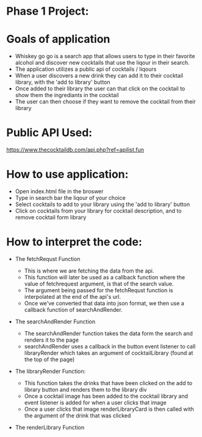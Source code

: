 # Phase 1 Project: 

# Goals of application 

* Whiskey go go is a search app that allows users to type in their favorite alcohol and discover new cocktails that use the liqour in their search. 
* The application utilizes a public api of cocktails / liqours 
* When a user discovers a new drink they can add it to their cocktail library, with the 'add to library' button
* Once added to their library the user can that click on the cocktail to show them the ingrediants in the cocktail 
* The user can then choose if they want to remove the cocktail from their library

# Public API Used: 

https://www.thecocktaildb.com/api.php?ref=apilist.fun


# How to use application:

* Open index.html file in the broswer 
* Type in search bar the liqour of your choice 
* Select cocktails to add to your library using the 'add to library' button
*  Click on cocktails from your library for cocktail description, and to remove cocktail form library 

# How to interpret the code:

* The fetchRequst Function 

    - This is where we are fetching the data from the api. 
    - This function will later be used as a callback function where the value of fetchrequest argument, is that of the search value. 
    - The argument being passed for the fetchRequst function is interpolated at the end of the api's url. 
    - Once we've converted that data into json format, we then use a callback function of searchAndRender.

* The searchAndRender Function 

    - The searchAndRender function takes the data form the search and renders it to the page 
    - searchAndRender uses a callback in the button event listener to call libraryRender which takes an argument of cocktailLibrary (found at the top of the page)

* The libraryRender Function: 
    - This function takes the drinks that have been clicked on the add to library button and renders them to the library div
    - Once a cocktail image has been added to the cocktail library and event listener is added for when a user clicks that image
    - Once a user clicks that image renderLibraryCard is then called with the argument of the drink that was clicked 

* The renderLibrary Function 

    
    

